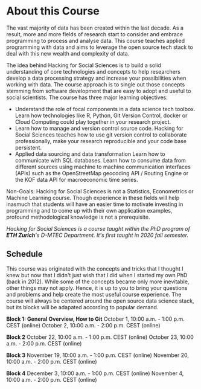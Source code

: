 # About this Course

The vast majority of data has been created within the last decade. As a result, more and more fields of research start to consider and embrace programming to process and analyse data. This course teaches applied programming with data and aims to leverage the open source tech stack to deal with this new wealth and complexity of data.

The idea behind Hacking for Social Sciences is to build a solid understanding of core technologies and concepts to help researchers develop a data processing strategy and increase your possibilities when working with data. The course approach is to single out those concepts stemming from software development that are easy to adopt and useful to social scientists. The course has three major learning objectives:

- Understand the role of focal components in a data science tech toolbox.
Learn how technologies like R, Python, Git Version Control, docker or Cloud Computing could play together in your research project.
- Learn how to manage and version control source code.
Hacking for Social Sciences teaches how to use git version control to collaborate professionally, make your research reproducible and your code base persistent.
- Applied data sourcing and data transformation
Learn how to communicate with SQL databases. Learn how to consume data from different sources using machine to machine communication interfaces (APIs) such as the OpenStreetMap geocoding API / Routing Engine or the KOF data API for macroeconomic time series.

Non-Goals:
Hacking for Social Sciences is not a Statistics, Econometrics or Machine Learning course. Though experience in these fields will help inasmuch that students will have an easier time to motivate investing in programming and to come up with their own application examples, profound methodological knowledge is not a prerequisite.


_Hacking for Social Sciences is a course taught within the PhD program of **ETH Zurich**'s D-MTEC Department. It's first taught in 2020 fall semester._

## Schedule

This course was originated with the concepts and tricks that I thought I knew but now that I didn't just wish that I did when I started my own PhD (back in 2012). While some of the concepts became only more inevitable, other things may not apply. Hence, it is up to you to bring your questions and problems and help create the most useful course experience. The course will always be centered around the open source data science stack, but its blocks will be adapated according to popular demand. 

**Block 1: General Overview, How to Git**
October 1,  10:00 a.m. - 1:00 p.m. CEST	(online)
October 2,  10:00 a.m. - 2:00 p.m. CEST	(online)

**Block 2**
October 22,  10:00 a.m. - 1:00 p.m. CEST	(online)
October 23,  10:00 a.m. - 2:00 p.m. CEST	(online)

**Block 3**
November 19,  10:00 a.m. - 1:00 p.m. CEST	(online)
November 20,  10:00 a.m. - 2:00 p.m. CEST	(online)

**Block 4**
December 3,  10:00 a.m. - 1:00 p.m. CEST	(online)
November 4,  10:00 a.m. - 2:00 p.m. CEST	(online)

